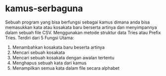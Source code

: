 # kamus-serbaguna
Sebuah program yang bisa berfungsi sebagai kamus dimana anda bisa memasukkan kata atau kosakata baru berserta artinya dan menyimpannya dalam sebuah file CSV. 
Menggunakan metode struktur data Tries atau Prefix Tries.
Terdiri dari 5 Fungsi Utama:
1. Menambahkan kosakata baru beserta artinya
2. Mencari sebuah kosakata
3. Mencari sebuah kosakata dengan awalan tertentu
4. Menghapus sebuah kata dari kamus
5. Menampilkan semua kata dalam file secara alphabet
